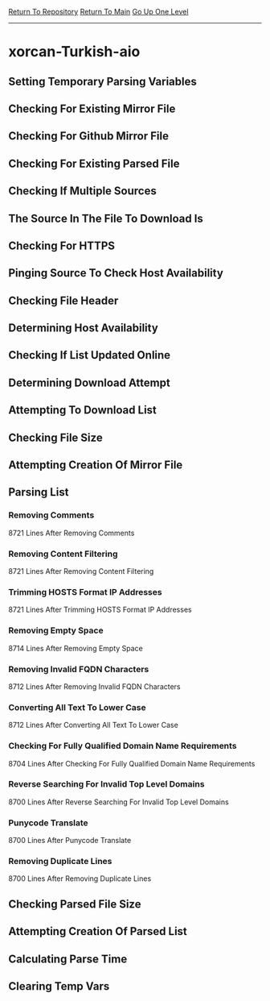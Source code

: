 [Return To Repository](https://github.com/bast69/piholeparser/)
[Return To Main](https://github.com/bast69/piholeparser/blob/master/RecentRunLogs/Mainlog.md)
[Go Up One Level](https://github.com/bast69/piholeparser/blob/master/RecentRunLogs/TopLevelScripts/30-Processing-External-Blacklists.md)
____________________________________
# xorcan-Turkish-aio
## Setting Temporary Parsing Variables
## Checking For Existing Mirror File
## Checking For Github Mirror File
## Checking For Existing Parsed File
## Checking If Multiple Sources
## The Source In The File To Download Is
## Checking For HTTPS
## Pinging Source To Check Host Availability
## Checking File Header
## Determining Host Availability
## Checking If List Updated Online
## Determining Download Attempt
## Attempting To Download List
## Checking File Size
## Attempting Creation Of Mirror File
## Parsing List
### Removing Comments
8721 Lines After Removing Comments
### Removing Content Filtering
8721 Lines After Removing Content Filtering
### Trimming HOSTS Format IP Addresses
8721 Lines After Trimming HOSTS Format IP Addresses
### Removing Empty Space
8714 Lines After Removing Empty Space
### Removing Invalid FQDN Characters
8712 Lines After Removing Invalid FQDN Characters
### Converting All Text To Lower Case
8712 Lines After Converting All Text To Lower Case
### Checking For Fully Qualified Domain Name Requirements
8704 Lines After Checking For Fully Qualified Domain Name Requirements
### Reverse Searching For Invalid Top Level Domains
8700 Lines After Reverse Searching For Invalid Top Level Domains
### Punycode Translate
8700 Lines After Punycode Translate
### Removing Duplicate Lines
8700 Lines After Removing Duplicate Lines
## Checking Parsed File Size
## Attempting Creation Of Parsed List
## Calculating Parse Time
## Clearing Temp Vars
